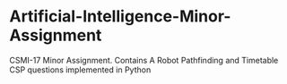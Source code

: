 # Artificial-Intelligence-Minor-Assignment
CSMI-17 Minor Assignment. Contains A Robot Pathfinding and Timetable CSP questions implemented in Python
